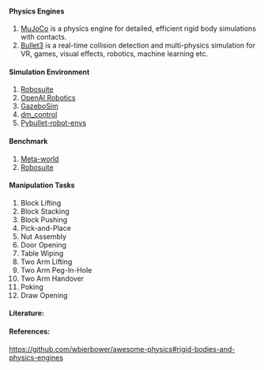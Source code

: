#### Physics Engines ####
1. [MuJoCo](https://github.com/openai/mujoco-py) is a physics engine for detailed, efficient rigid body simulations with contacts.
2. [Bullet3](https://github.com/bulletphysics/bullet3) is a real-time collision detection and multi-physics simulation for VR, games, visual effects, robotics, machine learning etc.

#### Simulation Environment ####
1. [Robosuite](https://robosuite.ai/)
2. [OpenAI Robotics](https://gym.openai.com/envs/#robotics)
3. [GazeboSim](http://gazebosim.org/)
4. [dm_control](https://github.com/deepmind/dm_control)
5. [Pybullet-robot-envs](https://github.com/robotology-playground/pybullet-robot-envs)

#### Benchmark ####
 1. [Meta-world](https://meta-world.github.io/)
 2. [Robosuite](https://github.com/ARISE-Initiative/robosuite-benchmark)

#### Manipulation Tasks ####
 1. Block Lifting
 2. Block Stacking
 3. Block Pushing
 4. Pick-and-Place
 5. Nut Assembly
 6. Door Opening 
 7. Table  Wiping
 8. Two  Arm  Lifting
 9. Two Arm Peg-In-Hole
10. Two Arm Handover
11. Poking
12. Draw Opening

#### Literature: ####

#### References: ####
https://github.com/wbierbower/awesome-physics#rigid-bodies-and-physics-engines
